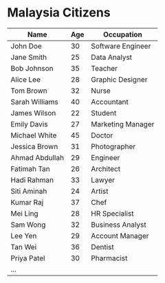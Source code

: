 # Malaysia Citizens

| Name              | Age | Occupation          |
|-------------------|-----|---------------------|
| John Doe          | 30  | Software Engineer   |
| Jane Smith        | 25  | Data Analyst        |
| Bob Johnson       | 35  | Teacher             |
| Alice Lee         | 28  | Graphic Designer    |
| Tom Brown         | 32  | Nurse               |
| Sarah Williams    | 40  | Accountant          |
| James Wilson      | 22  | Student             |
| Emily Davis       | 27  | Marketing Manager   |
| Michael White     | 45  | Doctor              |
| Jessica Brown     | 31  | Photographer        |
| Ahmad Abdullah    | 29  | Engineer            |
| Fatimah Tan       | 26  | Architect           |
| Hadi Rahman       | 33  | Lawyer              |
| Siti Aminah       | 24  | Artist              |
| Kumar Raj         | 37  | Chef                |
| Mei Ling          | 28  | HR Specialist        |
| Sam Wong          | 32  | Business Analyst    |
| Lee Yen           | 29  | Account Manager     |
| Tan Wei           | 36  | Dentist             |
| Priya Patel       | 30  | Pharmacist          |
| ...
